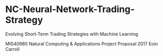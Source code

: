 # NC-Neural-Network-Trading-Strategy

Evolving Short-Term Trading Strategies with Machine Learning

MIS40980 Natural Computing & Applications
Project Proposal 2017
Eoin Carroll
